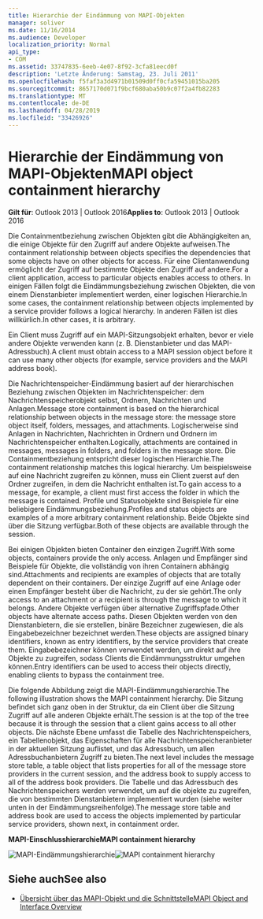 ```yaml
---
title: Hierarchie der Eindämmung von MAPI-Objekten
manager: soliver
ms.date: 11/16/2014
ms.audience: Developer
localization_priority: Normal
api_type:
- COM
ms.assetid: 33747835-6eeb-4e07-8f92-3cfa81eecd0f
description: 'Letzte Änderung: Samstag, 23. Juli 2011'
ms.openlocfilehash: f5faf3a3d4971b01509d0ff0cfa59451015ba205
ms.sourcegitcommit: 8657170d071f9bcf680aba50b9c07f2a4fb82283
ms.translationtype: MT
ms.contentlocale: de-DE
ms.lasthandoff: 04/28/2019
ms.locfileid: "33426926"
---
```

# <a name="mapi-object-containment-hierarchy"></a><span data-ttu-id="a71ef-103">Hierarchie der Eindämmung von MAPI-Objekten</span><span class="sxs-lookup"><span data-stu-id="a71ef-103">MAPI object containment hierarchy</span></span>
  
<span data-ttu-id="a71ef-104">**Gilt für**: Outlook 2013 | Outlook 2016</span><span class="sxs-lookup"><span data-stu-id="a71ef-104">**Applies to**: Outlook 2013 | Outlook 2016</span></span> 
  
<span data-ttu-id="a71ef-105">Die Containmentbeziehung zwischen Objekten gibt die Abhängigkeiten an, die einige Objekte für den Zugriff auf andere Objekte aufweisen.</span><span class="sxs-lookup"><span data-stu-id="a71ef-105">The containment relationship between objects specifies the dependencies that some objects have on other objects for access.</span></span> <span data-ttu-id="a71ef-106">Für eine Clientanwendung ermöglicht der Zugriff auf bestimmte Objekte den Zugriff auf andere.</span><span class="sxs-lookup"><span data-stu-id="a71ef-106">For a client application, access to particular objects enables access to others.</span></span> <span data-ttu-id="a71ef-107">In einigen Fällen folgt die Eindämmungsbeziehung zwischen Objekten, die von einem Dienstanbieter implementiert werden, einer logischen Hierarchie.</span><span class="sxs-lookup"><span data-stu-id="a71ef-107">In some cases, the containment relationship between objects implemented by a service provider follows a logical hierarchy.</span></span> <span data-ttu-id="a71ef-108">In anderen Fällen ist dies willkürlich.</span><span class="sxs-lookup"><span data-stu-id="a71ef-108">In other cases, it is arbitrary.</span></span> 
  
<span data-ttu-id="a71ef-109">Ein Client muss Zugriff auf ein MAPI-Sitzungsobjekt erhalten, bevor er viele andere Objekte verwenden kann (z. B. Dienstanbieter und das MAPI-Adressbuch).</span><span class="sxs-lookup"><span data-stu-id="a71ef-109">A client must obtain access to a MAPI session object before it can use many other objects (for example, service providers and the MAPI address book).</span></span>
  
<span data-ttu-id="a71ef-110">Die Nachrichtenspeicher-Eindämmung basiert auf der hierarchischen Beziehung zwischen Objekten im Nachrichtenspeicher: dem Nachrichtenspeicherobjekt selbst, Ordnern, Nachrichten und Anlagen.</span><span class="sxs-lookup"><span data-stu-id="a71ef-110">Message store containment is based on the hierarchical relationship between objects in the message store: the message store object itself, folders, messages, and attachments.</span></span> <span data-ttu-id="a71ef-111">Logischerweise sind Anlagen in Nachrichten, Nachrichten in Ordnern und Ordnern im Nachrichtenspeicher enthalten.</span><span class="sxs-lookup"><span data-stu-id="a71ef-111">Logically, attachments are contained in messages, messages in folders, and folders in the message store.</span></span> <span data-ttu-id="a71ef-112">Die Containmentbeziehung entspricht dieser logischen Hierarchie.</span><span class="sxs-lookup"><span data-stu-id="a71ef-112">The containment relationship matches this logical hierarchy.</span></span> <span data-ttu-id="a71ef-113">Um beispielsweise auf eine Nachricht zugreifen zu können, muss ein Client zuerst auf den Ordner zugreifen, in dem die Nachricht enthalten ist.</span><span class="sxs-lookup"><span data-stu-id="a71ef-113">To gain access to a message, for example, a client must first access the folder in which the message is contained.</span></span> <span data-ttu-id="a71ef-114">Profile und Statusobjekte sind Beispiele für eine beliebigere Eindämmungsbeziehung.</span><span class="sxs-lookup"><span data-stu-id="a71ef-114">Profiles and status objects are examples of a more arbitrary containment relationship.</span></span> <span data-ttu-id="a71ef-115">Beide Objekte sind über die Sitzung verfügbar.</span><span class="sxs-lookup"><span data-stu-id="a71ef-115">Both of these objects are available through the session.</span></span> 
  
<span data-ttu-id="a71ef-116">Bei einigen Objekten bieten Container den einzigen Zugriff.</span><span class="sxs-lookup"><span data-stu-id="a71ef-116">With some objects, containers provide the only access.</span></span> <span data-ttu-id="a71ef-117">Anlagen und Empfänger sind Beispiele für Objekte, die vollständig von ihren Containern abhängig sind.</span><span class="sxs-lookup"><span data-stu-id="a71ef-117">Attachments and recipients are examples of objects that are totally dependent on their containers.</span></span> <span data-ttu-id="a71ef-118">Der einzige Zugriff auf eine Anlage oder einen Empfänger besteht über die Nachricht, zu der sie gehört.</span><span class="sxs-lookup"><span data-stu-id="a71ef-118">The only access to an attachment or a recipient is through the message to which it belongs.</span></span> <span data-ttu-id="a71ef-119">Andere Objekte verfügen über alternative Zugriffspfade.</span><span class="sxs-lookup"><span data-stu-id="a71ef-119">Other objects have alternate access paths.</span></span> <span data-ttu-id="a71ef-120">Diesen Objekten werden von den Dienstanbietern, die sie erstellen, binäre Bezeichner zugewiesen, die als Eingabebezeichner bezeichnet werden.</span><span class="sxs-lookup"><span data-stu-id="a71ef-120">These objects are assigned binary identifiers, known as entry identifiers, by the service providers that create them.</span></span> <span data-ttu-id="a71ef-121">Eingabebezeichner können verwendet werden, um direkt auf ihre Objekte zu zugreifen, sodass Clients die Eindämmungsstruktur umgehen können.</span><span class="sxs-lookup"><span data-stu-id="a71ef-121">Entry identifiers can be used to access their objects directly, enabling clients to bypass the containment tree.</span></span> 
  
<span data-ttu-id="a71ef-122">Die folgende Abbildung zeigt die MAPI-Eindämmungshierarchie.</span><span class="sxs-lookup"><span data-stu-id="a71ef-122">The following illustration shows the MAPI containment hierarchy.</span></span> <span data-ttu-id="a71ef-123">Die Sitzung befindet sich ganz oben in der Struktur, da ein Client über die Sitzung Zugriff auf alle anderen Objekte erhält.</span><span class="sxs-lookup"><span data-stu-id="a71ef-123">The session is at the top of the tree because it is through the session that a client gains access to all other objects.</span></span> <span data-ttu-id="a71ef-124">Die nächste Ebene umfasst die Tabelle des Nachrichtenspeichers, ein Tabellenobjekt, das Eigenschaften für alle Nachrichtenspeicheranbieter in der aktuellen Sitzung auflistet, und das Adressbuch, um allen Adressbuchanbietern Zugriff zu bieten.</span><span class="sxs-lookup"><span data-stu-id="a71ef-124">The next level includes the message store table, a table object that lists properties for all of the message store providers in the current session, and the address book to supply access to all of the address book providers.</span></span> <span data-ttu-id="a71ef-125">Die Tabelle und das Adressbuch des Nachrichtenspeichers werden verwendet, um auf die objekte zu zugreifen, die von bestimmten Dienstanbietern implementiert wurden (siehe weiter unten in der Eindämmungsreihenfolge).</span><span class="sxs-lookup"><span data-stu-id="a71ef-125">The message store table and address book are used to access the objects implemented by particular service providers, shown next, in containment order.</span></span>
  
<span data-ttu-id="a71ef-126">**MAPI-Einschlusshierarchie**</span><span class="sxs-lookup"><span data-stu-id="a71ef-126">**MAPI containment hierarchy**</span></span>
  
<span data-ttu-id="a71ef-127">![MAPI-Eindämmungshierarchie](media/amapi_41.gif "MAPI-Eindämmungshierarchie")</span><span class="sxs-lookup"><span data-stu-id="a71ef-127">![MAPI containment hierarchy](media/amapi_41.gif "MAPI containment hierarchy")</span></span>
  
## <a name="see-also"></a><span data-ttu-id="a71ef-128">Siehe auch</span><span class="sxs-lookup"><span data-stu-id="a71ef-128">See also</span></span>

- [<span data-ttu-id="a71ef-129">Übersicht über das MAPI-Objekt und die Schnittstelle</span><span class="sxs-lookup"><span data-stu-id="a71ef-129">MAPI Object and Interface Overview</span></span>](mapi-object-and-interface-overview.md)

